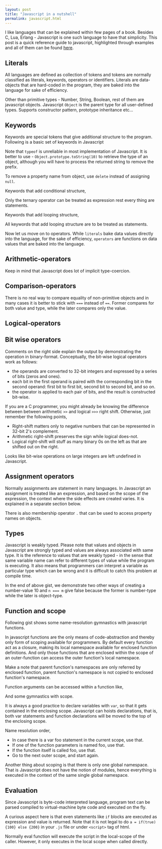 ```yaml
---
layout: post
title: "Javascript in a nutshell"
permalink: javascript.html
---
```


I like languages that can be explained within few pages of a book. Besides C,
Lua, Erlang - Javascript is one such language to have that simplicity. This
post is a quick reference guide to javascript, highlighted through examples
and all of them can be found [here][here1-link].

Literals
--------

All languages are defined as collection of tokens and tokens are normally
classified as literals, keywords, operators or identifiers. Literals are
data-objects that are hard-coded in the program, they are baked into the
language for sake of efficiency.

<script src="https://gist.github.com/prataprc/d8f1b6607c854fcfa7b651f648f75ffb.js?file=literals.js"></script>

Other than primitive types - Number, String, Boolean, rest of them are
javascript objects. Javascript `Object` is the parent type for all
user-defined types. Supports constructor pattern, prototype inheritance etc...

Keywords
--------

Keywords are special tokens that give additional structure to the program.
Following is a basic set of keywords in Javascript

<script src="https://gist.github.com/prataprc/d8f1b6607c854fcfa7b651f648f75ffb.js?file=keywords.js"></script>

Note that `typeof` is unreliable in most implementation of Javascript. It
is better to use - `Object.prototype.toString(10)` to retrieve the type of an
object, although you will have to process the returned string to remove the
prefix.

To remove a property name from object, use `delete` instead of assigning
`null`.

Keywords that add conditional structure,

<script src="https://gist.github.com/prataprc/d8f1b6607c854fcfa7b651f648f75ffb.js?file=condblocks.js"></script>

Only the ternary operator can be treated as expression rest every thing are
statements.

Keywords that add looping structure,

<script src="https://gist.github.com/prataprc/d8f1b6607c854fcfa7b651f648f75ffb.js?file=loop.js"></script>

All keywords that add looping structure are to be treated as statements.

Now let us move on to operators. While `literals` bake data values directly
into the language, for the sake of efficiency, `operators` are functions on
data values that are baked into the language.

Arithmetic-operators
--------------------

<script src="https://gist.github.com/prataprc/d8f1b6607c854fcfa7b651f648f75ffb.js?file=ops_arith.js"></script>

Keep in mind that Javascript does lot of implicit type-coercion.

Comparison-operators
--------------------

<script src="https://gist.github.com/prataprc/d8f1b6607c854fcfa7b651f648f75ffb.js?file=ops_comp.js"></script>

There is no real way to compare equality of non-primitive objects and in many
cases it is better to stick with `===` instead of `==`. Former compares
for both value and type, while the later compares only the value.

Logical-operators
-----------------

<script src="https://gist.github.com/prataprc/d8f1b6607c854fcfa7b651f648f75ffb.js?file=ops_logic.js"></script>

Bit wise operators
------------------

<script src="https://gist.github.com/prataprc/d8f1b6607c854fcfa7b651f648f75ffb.js?file=ops_bitwise.js"></script>

Comments on the right side explain the output by demonstrating the operation
in binary-format. Conceptually, the bit-wise logical operators work as follows:

* the operands are converted to 32-bit integers and expressed by a series of
  bits (zeros and ones).
* each bit in the first operand is paired with the corresponding bit in the
  second operand: first bit to first bit, second bit to second bit, and so on.
* the operator is applied to each pair of bits, and the result is constructed
  bit-wise.

If you are a C programmer, you might already be knowing the
difference between between arithmetic `>>` and logical `>>>` right shift.
Otherwise, just remember the following points,

* Right-shift matters only to negative numbers that can be represented in
  32-bit 2's complement.
* Arithmetic right-shift preserves the sign while logical does-not.
* Logical right-shift will stuff as many binary 0s on the left as that are
  shifted out on the right.

Looks like bit-wise operations on large integers are left undefined in
Javascript.

Assignment operators
--------------------

<script src="https://gist.github.com/prataprc/d8f1b6607c854fcfa7b651f648f75ffb.js?file=ops_assign.js"></script>

Normally assignments are statement in many languages. In Javascript an
assignment is treated like an expression, and based on the scope of the
expression, the context where the side effects are created varies. It is
explained in a separate section below.

There is also membership operator `.` that can be used to access property
names on objects.

Types
-----

Javascript is weakly typed. Please note that values and objects in Javascript
are strongly typed and values are always associated with same type. It is the
reference to values that are weakly typed - in the sense that same variable name
can refer to different types of value while the program is executing. It also
means that programmers can interpret a variable as particular type which can be
wrong and it is difficult to catch this problem at compile time.

<script src="https://gist.github.com/prataprc/d8f1b6607c854fcfa7b651f648f75ffb.js?file=types.js"></script>

In the end of above gist, we demonstrate two other ways of creating a
number-value 10 and `n === m` give false because the former is number-type
while the later is object-type.

Function and scope
------------------

Following gist shows some name-resolution gymnastics with javascript functions.

<script src="https://gist.github.com/prataprc/d8f1b6607c854fcfa7b651f648f75ffb.js?file=function.js"></script>

In javascript functions are the only means of code-abstraction and thereby
only form of scoping available for programmers. By default every function act
as a closure, making its local namespace available for enclosed function
definitions. And only those functions that are enclosed within the scope of an
outer-function can access the outer function's local namespace.

Make a note that parent function's namespaces are only referred by enclosed
function, parent function's namespace is not copied to enclosed function's
namespace.

Function arguments can be accessed within a function like,

<script src="https://gist.github.com/prataprc/d8f1b6607c854fcfa7b651f648f75ffb.js?file=arguments.js"></script>

And some gymnastics with scope.

<script src="https://gist.github.com/prataprc/d8f1b6607c854fcfa7b651f648f75ffb.js?file=scope.js"></script>

It is always a good practice to declare variables with `var`, so that it
gets contained in the enclosing scope. Javascript can hoists declarations,
that is, both var statements and function declarations will be moved to the
top of the enclosing scope.

Name resolution order,

- In case there is a var foo statement in the current scope, use that.
- If one of the function parameters is named foo, use that.
- If the function itself is called foo, use that.
- Go to the next outer scope, and start again.

Another thing about scoping is that there is only one global namespace. That
is Javascript does not have the notion of modules, hence everything is
executed in the context of the same single global namespace.

Evaluation
----------

Since Javascript is byte-code interpreted language, program text can be parsed
compiled to virtual-machine byte code and executed on the fly.

<script src="https://gist.github.com/prataprc/d8f1b6607c854fcfa7b651f648f75ffb.js?file=eval.js"></script>

A curious aspect here is that even statements like `if` blocks are executed
as expression and value is returned. Note that it is not legal to do `a =
if(true) {100} else {200}` in your `.js` file or under `<script>` tag of html.

Normally eval function will execute the script in the local-scope of the
caller. However, it only executes in the local scope when called directly.

[here1-link]: https://github.com/prataprc/gist/tree/master/js
